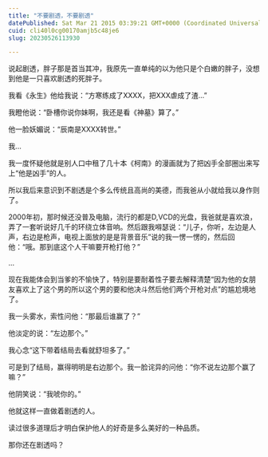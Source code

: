 ```yaml
---
title: "不要剧透，不要剧透"
datePublished: Sat Mar 21 2015 03:39:21 GMT+0000 (Coordinated Universal Time)
cuid: cli40l0cg00170amjb5c48je6
slug: 20230526113930

---
```


说起剧透，胖子那是首当其冲，我原先一直单纯的以为他只是个白嫩的胖子，没想到他是一只喜欢剧透的死胖子。

我看《永生》他给我说：“方寒练成了XXXX，把XXX虐成了渣...”

我瞪他说：“卧槽你说你妹啊，我还是看《神墓》算了。”

他一脸妖媚说：“辰南是XXXX转世。”

我...

我一度怀疑他就是别人口中租了几十本《柯南》的漫画就为了把凶手全部圈出来写上“他是凶手”的人。

所以我后来意识到不剧透是个多么传统且高尚的美德，而我爸从小就给我以身作则了。

2000年初，那时候还没普及电脑，流行的都是D,VCD的光盘，我爸就是喜欢浪，弄了一套听说好几千的环绕立体音响。然后跟我嘚瑟说：“儿子，你听，左边是人声，右边是枪声，电视上面放的是是背景音乐”说的我一愣一愣的，然后回他：“哦。那到底这个人干嘛要开枪打他？”

...

现在我能体会到当爹的不愉快了，特别是要耐着性子要去解释清楚“因为他的女朋友喜欢上了这个男的所以这个男的要和他决斗然后他们两个开枪对点”的尴尬境地了。

我一头雾水，索性问他：“那最后谁赢了？”

他淡定的说：“左边那个。”

我心念“这下带着结局去看就舒坦多了。”

可是到了结局，赢得明明是右边那个。我一脸诧异的问他：“你不说左边那个赢了嘛？”

他阴笑说：“我唬你的。”

他就这样一直做着剧透的人。

读过很多道理后才明白保护他人的好奇是多么美好的一种品质。

那你还在剧透吗？